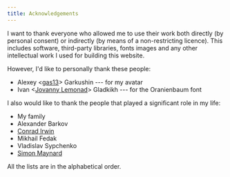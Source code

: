 ```yaml
---
title: Acknowledgements
---
```


I want to thank everyone who allowed me to use their work both directly (by
personal consent) or indirectly (by means of a non-restricting licence). This
includes software, third-party libraries, fonts images and any other
intellectual work I used for building this website.

However, I'd like to personally thank these people:

* Alexey \<[gas13](http://gas13.ru/en_index.php)\> Garkushin --- for my avatar
* Ivan \<[Jovanny Lemonad](http://jovanny.ru/)\> Gladkikh --- for the Oranienbaum
font

I also would like to thank the people that played a significant role in my life:

* My family
* Alexander Barkov
* [Conrad Irwin](http://cirw.in/)
* Mikhail Fedak
* Vladislav Sypchenko
* [Simon Maynard](http://snmaynard.com/)

All the lists are in the alphabetical order.
